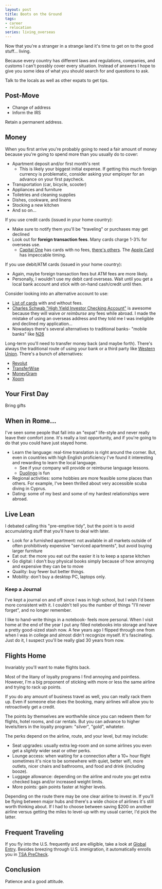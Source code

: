 ```yaml
---
layout: post
title: Boots on the Ground
tags:
- career
- relocation
series: living_overseas
---
```


Now that you're a stranger in a strange land it's time to get on to the good stuff... living.

Because every country has different laws and regulations, companies, and customs I can't possbly cover every situation.  Instead of answers I hope to give you some idea of what you should search for and questions to ask.

Talk to the locals as well as other expats to get tips.

## Post-Move

- Change of address
- Inform the IRS

Retain a permanent address.

## Money

When you first arrive you're probably going to need a fair amount of money because you're going to spend more than you usually do to cover:
- Apartment deposit and/or first month's rent
    - This is likely your biggest initial expense.  If getting this much foreign currency is problematic, consider asking your employer for an advance on your first paycheck.
- Transportation (car, bicycle, scooter)
- Appliances and furniture
- Toiletries and cleaning supplies
- Dishes, cookware, and linens
- Stocking a new kitchen
- And so on...

If you use credit cards (issued in your home country):
- Make sure to notify them you'll be "traveling" or purchases may get declined
- Look out for __foreign transaction fees__.  Many cards charge 1-3% for overseas use.
    - [Capital One](https://www.capitalone.com/) has cards with no fees, [there's others](https://creditcards.usnews.com/no-foreign-transaction-fee).  The [Apple Card](https://www.apple.com/apple-card/) has impeccable timing.

If you use debit/ATM cards (issued in your home country):
- Again, maybe foreign transaction fees but ATM fees are more likely.
- Personally, I wouldn't use my debit card overseas.  Wait until you get a local bank account and stick with on-hand cash/credit until then.

Consider looking into an alternative account to use:
- [List of cards](https://www.nerdwallet.com/blog/banking/debit-card-foreign-transaction-international-atm-fees/) with and without fees.
- [Charles Schwab "High Yield Investor Checking Account"](https://www.schwab.com/public/schwab/banking_lending/checking_account) is awesome because they will waive _or reimburse_ any fees while abroad.  I made the mistake of using an overseas address and they told me I was ineligible and declined my application...
- Nowadays there's several alternatives to traditional banks- "mobile banks" like [N26](https://n26.com)

Long-term you'll need to transfer money back (and maybe forth).  There's always the traditional route of using your bank or a third party like [Western Union](https://www.westernunion.com).  There's a bunch of alternatives:
- [Revolut](https://www.revolut.com/)
- [TransferWise](https://transferwise.com/)
- [MoneyGram](https://www.moneygram.com)
- [Xoom](https://www.xoom.com)


## Your First Day

Bring gifts

## When in Rome...

I've seen some people that fall into an "expat" life-style and never really leave their comfort zone.  It's really a lost opportunity, and if you're going to do that you could have just stayed home.

- Learn the language: real-time translation is right around the corner.  But, even in countries with high English proficiency I've found it interesting and rewarding to learn the local language.
    - See if your company will provide or reimburse language lessons.
    - [Duolingo](https://www.duolingo.com/) is fun
- Regional activities: some hobbies are more feasible some places than others.  For example, I've been thrilled about very accessible scuba diving in Cyprus.
- Dating: some of my best and some of my hardest relationships were abroad.

## Live Lean

I debated calling this "pre-emptive tidy", but the point is to avoid accumulating stuff that you'll have to deal with later.

- Look for a furnished apartment: not available in all markets outside of often prohibitively expensive "serviced apartments", but avoid buying larger furniture
- Eat out: the more you eat out the easier it is to keep a sparse kitchen
- Go digital: I don't buy physical books simply because of how annoying and expensive they can be to move
- Quality: buy fewer but better things.
- Mobility: don't buy a desktop PC, laptops only.

### Keep a Journal

I've kept a journal on and off since I was in high school, but I wish I'd been more consistent with it.  I couldn't tell you the number of things "I'll never forget", and no longer remember.

I like to hand-write things in a notebook- feels more personal.  When I visit home at the end of the year I put any filled notebooks into storage and have a pretty good-sized stash now.  A few years ago I flipped through one from when I was in college and almost didn't recognize myself.  It's fascinating.  Just do it, I suspect you'll be really glad 30 years from now.

## Flights Home

Invariably you'll want to make flights back.

Most of the litany of loyalty programs I find annoying and pointless.  However, I'm a big proponent of sticking with more or less the same airline and trying to rack up points.

If you do any amount of business travel as well, you can really rack them up.  Even if someone else does the booking, many airlines will allow you to retroactively get a credit.

The points by themselves are worthwhile since you can redeem them for flights, hotel rooms, and car rentals.  But you can advance to higher levels/tiers in the loyalty program: "silver", "gold", whateter.

The perks depend on the airline, route, and your level, but may include:
- Seat upgrades: usually extra leg-room and on some airlines you even get a _slightly_ wider seat or other perks.
- Lounge access: when waiting for a connection after a 10+ hour flight sometimes it's nice to be somewhere with quiet, better wifi, more outlets, nicer chairs and bathrooms, and food and drink (including booze).
- Luggage allowance: depending on the airline and route you get extra checked bags and/or increased weight limits.
- More points: gain points faster at higher levels.

Depending on the route there may be one clear airline to invest in.  If you'll be flying between major hubs and there's a wide choice of airlines it's still worth thinking about.  If I had to choose between saving $200 on another airline versus getting the miles to level-up with my usual carrier, I'd pick the latter.

## Frequent Traveling

If you fly into the U.S. frequently and are elligible, take a look at [Global Entry](https://www.cbp.gov/travel/trusted-traveler-programs/global-entry).  Besides breezing through U.S. immigration, it automatically enrolls you in [TSA PreCheck](https://www.cbp.gov/travel/trusted-traveler-programs/global-entry/tsa-precheck).

## Conclusion

Patience and a good attitude.